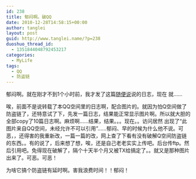 ```yaml
---
id: 238
title: 郁闷啊。破QQ
date: 2010-12-28T14:58:15+00:00
author: tanglei
layout: post
guid: http://www.tanglei.name/?p=238
duoshuo_thread_id:
  - 1351844048792453217
categories:
  - MyLife
tags:
  - QQ
  - 防盗链
---
```

郁闷啊。就在刚才不到1个小时前，我才发了这篇[随便说](http://www.tanglei.name/say-easily/)说的日志，现在 就……

唉，前面不是说转载了本QQ空间里的日志啊，配合图片的。就因为怕Q空间做了防盗链了，还特意试了下，先发一篇日志，结果能正常显示图片啊。所以就大胆的全部copy了10篇日志啊。麻烦啊……结果，结果。。。现在。。访问居然 出现了“此图片来自QQ空间，未经允许不可以引用”……郁闷、早的时候为什么他不说。可恶，，还得害的我重新改，一篇一篇的改，网上查了下看有没有破解Q空间防盗链的东西。。有的说了，后来想了想，唉，还是自己老老实实上传吧。后台传ftp。然后引用吧。免得现在破解了，隔个十天半个月又被TX给搞定了。。就又是那种图片出来了。可恶。可恶！

为啥它搞个防盗链有延时啊。害我浪费时间！！郁闷！
